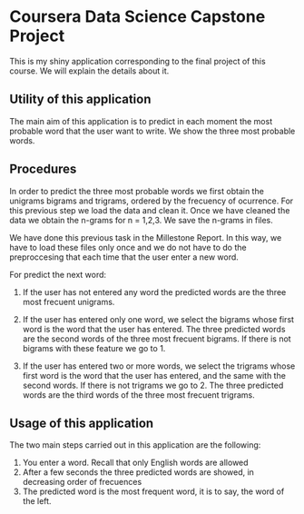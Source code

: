 # Coursera Data Science Capstone Project

This is my shiny application corresponding to the final project of this course. We will explain the details about it. 

## Utility of this application

The main aim of this application is to predict in each moment the most probable word that the user want to write. We show the three most probable words.  

## Procedures

In order to predict the three most probable words we first obtain the unigrams bigrams and trigrams, ordered by the frecuency of ocurrence. For this previous step we load the data and clean it. Once we have cleaned the data we obtain the n-grams for n = 1,2,3. We save the n-grams in files. 

We have done this previous task in the Millestone Report. In this way, we have to load these files only once and we do not have to do the preproccesing that each time that the user enter a new word. 

For predict the next word:

1. If the user has not entered any word the predicted words are the three most frecuent unigrams.    

2. If the user has entered only one word, we select the bigrams whose first word is the word that the user has entered. The three predicted words are the second words of the three most frecuent bigrams. If there is not bigrams with these feature we go to 1.

3. If the user has entered two or more words, we select the trigrams whose first word is the word that the user has entered, and the same with the second words. If there is not trigrams we go to 2. 
The three predicted words are the third words of the three most frecuent trigrams. 

## Usage of this application

The two main steps carried out in this application are the following:

1. You enter a word. Recall that only English words are allowed
2. After a few seconds the three predicted words are showed, in decreasing order
   of frecuences
3. The predicted word is the most frequent word, it is to say, the word of the left.

